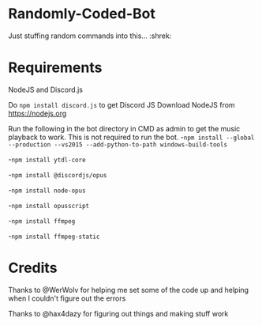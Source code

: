 # Randomly-Coded-Bot

Just stuffing random commands into this... :shrek:

# Requirements

NodeJS and Discord.js

Do `npm install discord.js` to get Discord JS
Download NodeJS from https://nodejs.org

Run the following in the bot directory in CMD as admin to get the music playback to work. This is not required to run the bot.
-`npm install --global --production --vs2015 --add-python-to-path windows-build-tools`

-`npm install ytdl-core`

-`npm install @discordjs/opus`

-`npm install node-opus`

-`npm install opusscript`

-`npm install ffmpeg`

-`npm install ffmpeg-static`


# Credits

Thanks to @WerWolv for helping me set some of the code up and helping when I couldn't figure out the errors

Thanks to @hax4dazy for figuring out things and making stuff work
